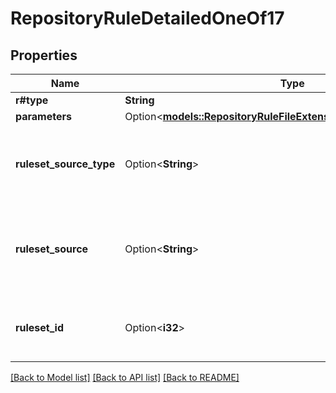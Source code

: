 # RepositoryRuleDetailedOneOf17

## Properties

Name | Type | Description | Notes
------------ | ------------- | ------------- | -------------
**r#type** | **String** |  | 
**parameters** | Option<[**models::RepositoryRuleFileExtensionRestrictionParameters**](repository_rule_file_extension_restriction_parameters.md)> |  | [optional]
**ruleset_source_type** | Option<**String**> | The type of source for the ruleset that includes this rule. | [optional]
**ruleset_source** | Option<**String**> | The name of the source of the ruleset that includes this rule. | [optional]
**ruleset_id** | Option<**i32**> | The ID of the ruleset that includes this rule. | [optional]

[[Back to Model list]](../README.md#documentation-for-models) [[Back to API list]](../README.md#documentation-for-api-endpoints) [[Back to README]](../README.md)


